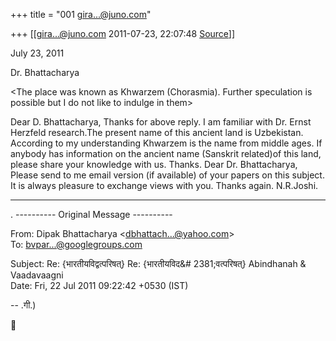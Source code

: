 +++
title = "001 gira...@juno.com"

+++
[[gira...@juno.com	2011-07-23, 22:07:48 [Source](https://groups.google.com/g/bvparishat/c/-UUi5lYix8Y)]]



July 23, 2011



Dr. Bhattacharya

\<The place was known as Khwarzem (Chorasmia). Further speculation is possible but I do not like to indulge in them>



Dear D. Bhattacharya, Thanks for above reply. I am familiar with Dr. Ernst Herzfeld research.The present name of this ancient land is Uzbekistan. According to my understanding Khwarzem is the name from middle ages. If anybody has information on the ancient name (Sanskrit related)of this land, please share your knowledge with us. Thanks. Dear Dr. Bhattacharya, Please send to me email version (if available) of your papers on this subject. It is always pleasure to exchange views with you. Thanks again. N.R.Joshi.



----------  
. ---------- Original Message ----------

  
From: Dipak Bhattacharya \<[dbhattach...@yahoo.com]()\>  
To: [bvpar...@googlegroups.com]()  

Subject: Re: {भारतीयविद्वत्परिषत्} Re: {भारतीयविद&# 2381;वत्परिषत्} Abindhanah & Vaadavaagni  
Date: Fri, 22 Jul 2011 09:22:42 +0530 (IST)  
  



-- .गी.)



